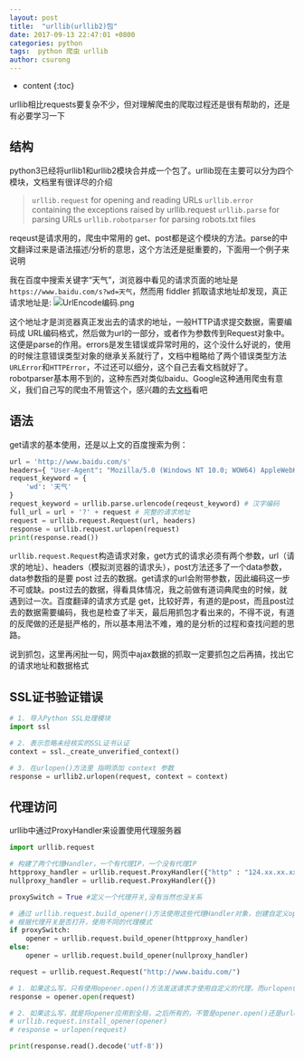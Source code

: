 ```yaml
---
layout: post
title:  "urllib(urllib2)包"
date: 2017-09-13 22:47:01 +0800
categories: python
tags:  python 爬虫 urllib
author: csurong
---
```


* content
{:toc}

urllib相比requests要复杂不少，但对理解爬虫的爬取过程还是很有帮助的，还是有必要学习一下




## 结构

python3已经将urllib1和urllib2模块合并成一个包了。urllib现在主要可以分为四个模块，文档里有很详尽的介绍

> `urllib.request` for opening and reading URLs
> `urllib.error` containing the exceptions raised by urllib.request
> `urllib.parse` for parsing URLs
> `urllib.robotparser` for parsing robots.txt files

reqeust是请求用的，爬虫中常用的 get、post都是这个模块的方法。parse的中文翻译过来是语法描述/分析的意思，这个方法还是挺重要的，下面用一个例子来说明

我在百度中搜索关键字“天气”，浏览器中看见的请求页面的地址是`https://www.baidu.com/s?wd=天气`，然而用 fiddler 抓取请求地址却发现，真正请求地址是:
![UrlEncode编码.png](https://upload-images.jianshu.io/upload_images/6434703-56ee5da203cb2237.png?imageMogr2/auto-orient/strip%7CimageView2/2/w/1240)

这个地址才是浏览器真正发出去的请求的地址，一般HTTP请求提交数据，需要编码成 URL编码格式，然后做为url的一部分，或者作为参数传到Request对象中。这便是parse的作用。errors是发生错误或异常时用的，这个没什么好说的，使用的时候注意错误类型对象的继承关系就行了，文档中粗略给了两个错误类型方法 `URLError`和`HTTPError`，不过还可以细分，这个自己去看文档就好了。robotparser基本用不到的，这种东西对类似baidu、Google这种通用爬虫有意义，我们自己写的爬虫不用管这个，感兴趣的去[文档](https://docs.python.org/3/library/urllib.robotparser.html#module-urllib.robotparser)看吧

## 语法

get请求的基本使用，还是以上文的百度搜索为例：
```python
url = 'http://www.baidu.com/s'
headers={ "User-Agent": "Mozilla/5.0 (Windows NT 10.0; WOW64) AppleWebKit/537.36 (KHTML, like Gecko) Chrome/51.0.2704.103 Safari/537.36"}
request_keyword = {
	'wd': '天气'
}
request_keyword = urllib.parse.urlencode(reqeust_keyword) # 汉字编码
full_url = url + '?' + request # 完整的请求地址
request = urllib.request.Request(url, headers) 
response = urllib.request.urlopen(request)
print(response.read())
```

`urllib.request.Request`构造请求对象，get方式的请求必须有两个参数，url（请求的地址）、headers（模拟浏览器的请求头），post方法还多了一个data参数，data参数指的是要 post 过去的数据。get请求的url会附带参数，因此编码这一步不可或缺。post过去的数据，得看具体情况，我之前做有道词典爬虫的时候，就遇到过一次。百度翻译的请求方式是 get，比较好弄，有道的是post，而且post过去的数据需要编码，我也是检查了半天，最后用抓包才看出来的，不得不说，有道的反爬做的还是挺严格的，所以基本用法不难，难的是分析的过程和查找问题的思路。

说到抓包，这里再闲扯一句，网页中ajax数据的抓取一定要抓包之后再搞，找出它的请求地址和数据格式

## SSL证书验证错误

```python
# 1. 导入Python SSL处理模块
import ssl

# 2. 表示忽略未经核实的SSL证书认证
context = ssl._create_unverified_context()

# 3. 在urlopen()方法里 指明添加 context 参数
response = urllib2.urlopen(request, context = context)
```

## 代理访问

urllib中通过ProxyHandler来设置使用代理服务器
```python
import urllib.request

# 构建了两个代理Handler，一个有代理IP，一个没有代理IP
httpproxy_handler = urllib.request.ProxyHandler({"http" : "124.xx.xx.xx:80"})
nullproxy_handler = urllib.request.ProxyHandler({})

proxySwitch = True #定义一个代理开关,没有当然也没关系

# 通过 urllib.request.build_opener()方法使用这些代理Handler对象，创建自定义opener对象
# 根据代理开关是否打开，使用不同的代理模式
if proxySwitch:  
    opener = urllib.request.build_opener(httpproxy_handler)
else:
    opener = urllib.request.build_opener(nullproxy_handler)

request = urllib.request.Request("http://www.baidu.com/")

# 1. 如果这么写，只有使用opener.open()方法发送请求才使用自定义的代理，而urlopen()则不使用自定义代理。
response = opener.open(request)

# 2. 如果这么写，就是将opener应用到全局，之后所有的，不管是opener.open()还是urlopen() 发送请求，都将使用自定义代理。
# urllib.request.install_opener(opener)
# response = urlopen(request)

print(response.read().decode('utf-8'))